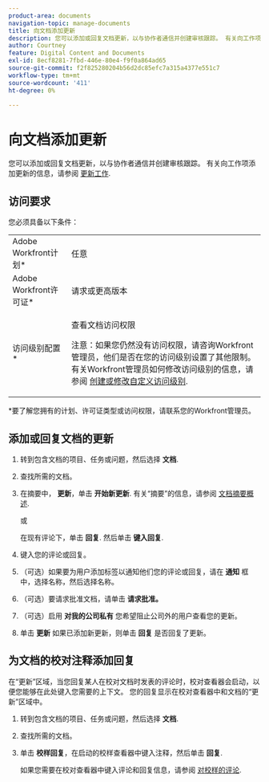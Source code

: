 ```yaml
---
product-area: documents
navigation-topic: manage-documents
title: 向文档添加更新
description: 您可以添加或回复文档更新，以与协作者通信并创建审核跟踪。 有关向工作项添加更新的信息，请参阅更新工作。
author: Courtney
feature: Digital Content and Documents
exl-id: 8ecf8281-7fbd-446e-80e4-f9f0a864ad65
source-git-commit: f2f825280204b56d2dc85efc7a315a4377e551c7
workflow-type: tm+mt
source-wordcount: '411'
ht-degree: 0%

---
```


# 向文档添加更新

您可以添加或回复文档更新，以与协作者通信并创建审核跟踪。 有关向工作项添加更新的信息，请参阅 [更新工作](../../workfront-basics/updating-work-items-and-viewing-updates/update-work.md).

## 访问要求

您必须具备以下条件：

<table style="table-layout:auto"> 
 <col> 
 <col> 
 <tbody> 
  <tr> 
   <td role="rowheader">Adobe Workfront计划*</td> 
   <td> <p> 任意</p> </td> 
  </tr> 
  <tr> 
   <td role="rowheader">Adobe Workfront许可证*</td> 
   <td> <p>请求或更高版本</p> </td> 
  </tr> 
  <tr> 
   <td role="rowheader">访问级别配置*</td> 
   <td> <p>查看文档访问权限</p> <p>注意：如果您仍然没有访问权限，请咨询Workfront管理员，他们是否在您的访问级别设置了其他限制。 有关Workfront管理员如何修改访问级别的信息，请参阅 <a href="../../administration-and-setup/add-users/configure-and-grant-access/create-modify-access-levels.md" class="MCXref xref">创建或修改自定义访问级别</a>.</p> </td> 
  </tr> 
 </tbody> 
</table>

&#42;要了解您拥有的计划、许可证类型或访问权限，请联系您的Workfront管理员。

## 添加或回复文档的更新

1. 转到包含文档的项目、任务或问题，然后选择 **文档**.
1. 查找所需的文档。

1. 在摘要中， **更新**，单击 **开始新更新**. 有关“摘要”的信息，请参阅 [文档摘要概述](../../documents/managing-documents/summary-for-documents.md).

   或

   在现有评论下，单击 **回复**. 然后单击 **键入回复**.

1. 键入您的评论或回复。
1. （可选）如果要为用户添加标签以通知他们您的评论或回复，请在 **通知** 框中，选择名称，然后选择名称。
1. （可选）要请求批准文档，请单击 **请求批准。**

1. （可选）启用 **对我的公司私有** 您希望阻止公司外的用户查看您的更新。
1. 单击 **更新** 如果已添加新更新，则单击 **回复** 是否回复了更新。

## 为文档的校对注释添加回复

在“更新”区域，当您回复某人在校对文档时发表的评论时，校对查看器会启动，以便您能够在此处键入您需要的上下文。 您的回复显示在校对查看器中和文档的“更新”区域中。

1. 转到包含文档的项目、任务或问题，然后选择 **文档**.
1. 查找所需的文档。

1. 单击 **校样回复**，在启动的校样查看器中键入注释，然后单击 **回复**.

   如果您需要在校对查看器中键入评论和回复信息，请参阅 [对校样的评论](../../review-and-approve-work/proofing/reviewing-proofs-within-workfront/comment-on-a-proof/comment-on-proof-1.md).
